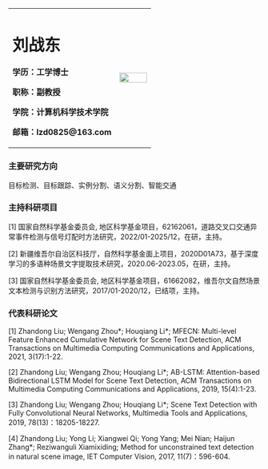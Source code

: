 
<div>
<table border="0">
  <tr>
    <td width="75%">
      <h1>刘战东</h1>
      <p><b>学历：工学博士</b></p>
      <p><b>职称：副教授 </b></p>
      <p><b>学院：计算机科学技术学院 </b></p>
      <p><b>邮箱：lzd0825@163.com</b></p>
    </td>
    <td width="25%">
      <img src="/my.jpg" width="100%">
    </td>
  </tr>
</table>
</div>

### 主要研究方向 
目标检测、目标跟踪、实例分割、语义分割、智能交通

### 主持科研项目 
[1] 国家自然科学基金委员会, 地区科学基金项目，62162061，道路交叉口交通异常事件检测与信号灯配时方法研究，2022/01-2025/12，在研，主持。

[2] 新疆维吾尔自治区科技厅，自然科学基金面上项目，2020D01A73，基于深度学习的多语种场景文字提取技术研究，2020.06-2023.05，在研，主持。

[3] 国家自然科学基金委员会, 地区科学基金项目，61662082，维吾尔文自然场景文本检测与识别方法研究，2017/01-2020/12，已结项，主持。

### 代表科研论文
[1] Zhandong Liu; Wengang Zhou*; Houqiang Li*; MFECN: Multi-level Feature Enhanced Cumulative Network for Scene Text Detection, ACM Transactions on Multimedia Computing Communications and Applications, 2021, 3(17):1-22. 

[2] Zhandong Liu; Wengang Zhou; Houqiang Li*; AB-LSTM: Attention-based Bidirectional LSTM Model for Scene Text Detection, ACM Transactions on Multimedia Computing Communications and Applications, 2019, 15(4):1-23.

[3] Zhandong Liu; Wengang Zhou; Houqiang Li*; Scene Text Detection with Fully Convolutional Neural Networks, Multimedia Tools and Applications, 2019, 78(13)：18205-18227.

[4] Zhandong Liu; Yong Li; Xiangwei Qi; Yong Yang; Mei Nian; Haijun Zhang*; Reziwanguli Xiamixiding; Method for unconstrained text detection in natural scene image, IET Computer Vision, 2017, 11(7)：596-604.
 
